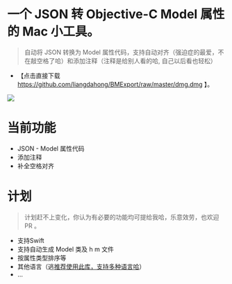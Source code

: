 # 一个 JSON 转 Objective-C Model 属性的 Mac 小工具。

> 自动将 JSON 转换为 Model 属性代码，支持自动对齐（强迫症的最爱，不在敲空格了哈）和添加注释（注释是给别人看的哈, 自己以后看也轻松）

- 【点击直接下载 https://github.com/liangdahong/BMExport/raw/master/dmg.dmg 】。

![](1.gif)

# 当前功能

- JSON - Model 属性代码
- 添加注释
- 补全空格对齐

# 计划

> 计划赶不上变化，你认为有必要的功能均可提给我哈，乐意效劳，也欢迎 PR 。

- 支持Swift
- 支持自动生成 Model 类及 h m 文件
- 按属性类型排序等
- 其他语言（逃[推荐使用此库，支持多种语言哈](https://github.com/Ahmed-Ali/JSONExport)）
- ...
